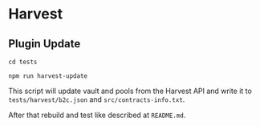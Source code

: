 # Harvest
## Plugin Update
`cd tests`

`npm run harvest-update`

This script will update vault and pools from the Harvest API 
and write it to `tests/harvest/b2c.json` and `src/contracts-info.txt`.

After that rebuild and test like described at `README.md`.
